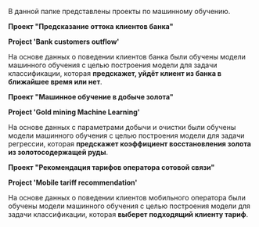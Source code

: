 В данной папке представлены проекты по машинному обучению.

**Проект "Предсказание оттока клиентов банка"**

**Project 'Bank customers outflow'**

На основе данных о поведении клиентов банка были обучены модели машинного обучения с целью построения модели для задачи классификации, которая **предскажет, уйдёт клиент из банка в ближайшее время или нет**.

**Проект "Машинное обучение в добыче золота"**

**Project 'Gold mining Machine Learning'**

На основе данных с параметрами добычи и очистки были обучены модели машинного обучения с целью построения модели для задачи регрессии, которая **предскажет коэффициент восстановления золота из золотосодержащей руды**.

**Проект "Рекомендация тарифов оператора сотовой связи"**

**Project 'Mobile tariff recommendation'**

На основе данных о поведении клиентов мобильного оператора были обучены модели машинного обучения с целью построения модели для задачи классификации, которая **выберет подходящий клиенту тариф**.
